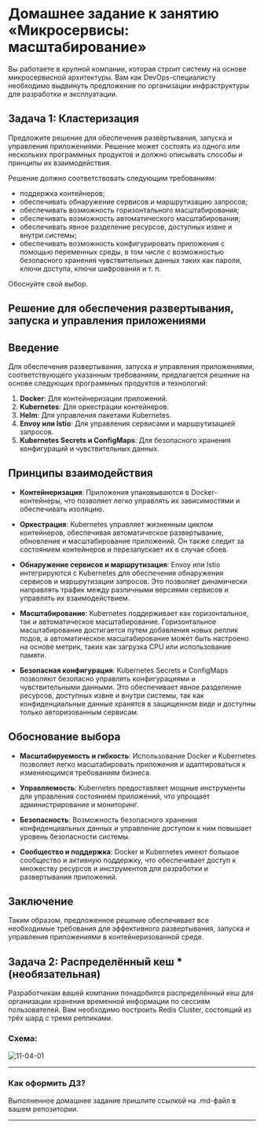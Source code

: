 
# Домашнее задание к занятию «Микросервисы: масштабирование»

Вы работаете в крупной компании, которая строит систему на основе микросервисной архитектуры.
Вам как DevOps-специалисту необходимо выдвинуть предложение по организации инфраструктуры для разработки и эксплуатации.

## Задача 1: Кластеризация

Предложите решение для обеспечения развёртывания, запуска и управления приложениями.
Решение может состоять из одного или нескольких программных продуктов и должно описывать способы и принципы их взаимодействия.

Решение должно соответствовать следующим требованиям:
- поддержка контейнеров;
- обеспечивать обнаружение сервисов и маршрутизацию запросов;
- обеспечивать возможность горизонтального масштабирования;
- обеспечивать возможность автоматического масштабирования;
- обеспечивать явное разделение ресурсов, доступных извне и внутри системы;
- обеспечивать возможность конфигурировать приложения с помощью переменных среды, в том числе с возможностью безопасного хранения чувствительных данных таких как пароли, ключи доступа, ключи шифрования и т. п.

Обоснуйте свой выбор.


## Решение для обеспечения развертывания, запуска и управления приложениями

## Введение
Для обеспечения развертывания, запуска и управления приложениями, соответствующего указанным требованиям, предлагается решение на основе следующих программных продуктов и технологий:

1. **Docker**: Для контейнеризации приложений.
2. **Kubernetes**: Для оркестрации контейнеров.
3. **Helm**: Для управления пакетами Kubernetes.
4. **Envoy или Istio**: Для управления сервисами и маршрутизацией запросов.
5. **Kubernetes Secrets и ConfigMaps**: Для безопасного хранения конфигураций и чувствительных данных.

## Принципы взаимодействия

- **Контейнеризация**: Приложения упаковываются в Docker-контейнеры, что позволяет легко управлять их зависимостями и обеспечивать изоляцию.

- **Оркестрация**: Kubernetes управляет жизненным циклом контейнеров, обеспечивая автоматическое развертывание, обновление и масштабирование приложений. Он также следит за состоянием контейнеров и перезапускает их в случае сбоев.

- **Обнаружение сервисов и маршрутизация**: Envoy или Istio интегрируются с Kubernetes для обеспечения обнаружения сервисов и маршрутизации запросов. Это позволяет динамически направлять трафик между различными версиями сервисов и управлять их взаимодействием.

- **Масштабирование**: Kubernetes поддерживает как горизонтальное, так и автоматическое масштабирование. Горизонтальное масштабирование достигается путем добавления новых реплик подов, а автоматическое масштабирование может быть настроено на основе метрик, таких как загрузка CPU или использование памяти.

- **Безопасная конфигурация**: Kubernetes Secrets и ConfigMaps позволяют безопасно управлять конфигурациями и чувствительными данными. Это обеспечивает явное разделение ресурсов, доступных извне и внутри системы, так как конфиденциальные данные хранятся в защищенном виде и доступны только авторизованным сервисам.

## Обоснование выбора

- **Масштабируемость и гибкость**: Использование Docker и Kubernetes позволяет легко масштабировать приложения и адаптироваться к изменяющимся требованиям бизнеса.

- **Управляемость**: Kubernetes предоставляет мощные инструменты для управления состоянием приложений, что упрощает администрирование и мониторинг.

- **Безопасность**: Возможность безопасного хранения конфиденциальных данных и управление доступом к ним повышает уровень безопасности системы.

- **Сообщество и поддержка**: Docker и Kubernetes имеют большое сообщество и активную поддержку, что обеспечивает доступ к множеству ресурсов и инструментов для разработки и развертывания приложений.

## Заключение
Таким образом, предложенное решение обеспечивает все необходимые требования для эффективного развертывания, запуска и управления приложениями в контейнеризованной среде.


## Задача 2: Распределённый кеш * (необязательная)

Разработчикам вашей компании понадобился распределённый кеш для организации хранения временной информации по сессиям пользователей.
Вам необходимо построить Redis Cluster, состоящий из трёх шард с тремя репликами.

### Схема:

![11-04-01](https://user-images.githubusercontent.com/1122523/114282923-9b16f900-9a4f-11eb-80aa-61ed09725760.png)

---

### Как оформить ДЗ?

Выполненное домашнее задание пришлите ссылкой на .md-файл в вашем репозитории.

---
